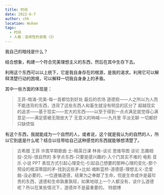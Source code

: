```yaml
---
title: 时间
date: 2022-6-7
author: chh
location: Wuhan
tags:
  - 时间
  - 人格：连续性的自我（3）
---
```


我自己的暗线是什么？

结合想象，构建一个符合完美理想主义的东西，然后在其中生存下去。

利用这个东西可以以上统下，它是我自身存在的根源，是我的渴求。利用它可以解释清楚行动的困境，可以解释一切我自身身上的矛盾。

其中一些方面的体现是：

> 王菲-暗涌-完美-每一首都恰到好处
> 最后的农场
> 道德观——人之所以为人而不能违背的东西，违背了这些东西人和畜生就没有明显的区分了
> 超越现实的追求——基于现实——宏大的东西——以至于得到一点点满足就觉得心满意足——满足感被无限放大了
> 无意义的呐喊——九月里 平淡无聊 一切都好 只缺烦恼

有这个东西，我就能成为一个自然的人，或者说，这个就是我认为的自然的人，所以它到底是什么呢？结合以往带给自己这种感觉的东西就能够想清楚了。

> 古希腊
> 王菲
> 许嵩早期歌曲
> 士-精英日课
> 林肯-谈论
> 思维导图
> 谈论
> 志趣相投-交际-很自然的
> 多学点东西-只要是感兴趣的-入个门其实不难的
> 电影
> 音乐
> 小说
> PPT
> 表现方式引起心理变化-引起自己想要的那种心理的变化-那个预设的根深蒂固的矛-找到这些矛=比如
> 魂断蓝桥-道德感-理想主义-恋爱脑-没必要的，一位遵循道德，结果为之奉献了生命，但是生命或许是最珍贵的东西，道德和生命孰重孰轻，如果地球上一个人都没有，谈什么道德呢？所以在某些情况下，道德并不是最重要的。
> 特朗博
>>>>
